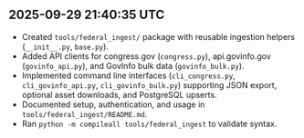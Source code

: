 ## 2025-09-29 21:40:35 UTC
- Created `tools/federal_ingest/` package with reusable ingestion helpers (`__init__.py`, `base.py`).
- Added API clients for congress.gov (`congress.py`), api.govinfo.gov (`govinfo_api.py`), and GovInfo bulk data (`govinfo_bulk.py`).
- Implemented command line interfaces (`cli_congress.py`, `cli_govinfo_api.py`, `cli_govinfo_bulk.py`) supporting JSON export, optional asset downloads, and PostgreSQL upserts.
- Documented setup, authentication, and usage in `tools/federal_ingest/README.md`.
- Ran `python -m compileall tools/federal_ingest` to validate syntax.
